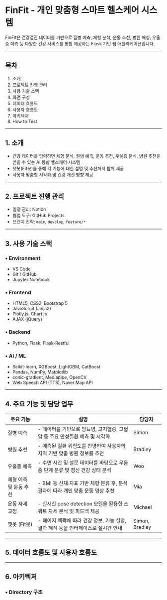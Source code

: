 # FinFit - 개인 맞춤형 스마트 헬스케어 시스템

FinFit은 건강검진 데이터를 기반으로 질병 예측, 체형 분석, 운동 추천, 병원 매칭, 우울증 예측 등 다양한 건강 서비스를 통합 제공하는 Flask 기반 웹 애플리케이션입니다.

---

## 목차
1. 소개  
2. 프로젝트 진행 관리  
3. 사용 기술 스택  
4. 화면 구성  
5. 데이터 흐름도
6. 사용자 흐름도  
7. 아키텍처  
8. How to Test  

---

## 1. 소개

- 건강 데이터를 입력하면 체형 분석, 질병 예측, 운동 추천, 우울증 분석, 병원 추천을 받을 수 있는 AI 통합 헬스케어 시스템
- 챗봇(Fit봇)을 통해 각 기능에 대한 설명 및 추천까지 함께 제공
- 사용자 맞춤형 시각화 및 건강 개선 방향 제공

---

## 2. 프로젝트 진행 관리

- 일정 관리: Notion
- 협업 도구: GitHub Projects
- 브랜치 전략: `main`, `develop`, `feature/*`

---

## 3. 사용 기술 스택

### ▪ Environment
- VS Code
- Git / GitHub
- Jupyter Notebook

### ▪ Frontend
- HTML5, CSS3, Bootstrap 5
- JavaScript (Jinja2)
- Plotly.js, Chart.js
- AJAX (jQuery)

### ▪ Backend
- Python, Flask, Flask-Restful

### ▪ AI / ML
- Scikit-learn, XGBoost, LightGBM, CatBoost
- Pandas, NumPy, Matplotlib
- conic-gradient, Mediapipe, OpenCV
- Web Speech API (TTS), Naver Map API

---

## 4. 주요 기능 및 담당 업무

| 주요 기능               | 설명                                                                 | 담당자              |
|------------------------|----------------------------------------------------------------------|---------------------|
| 질병 예측              | - 데이터를 기반으로 당뇨병, 고지혈증, 고혈압 등 주요 만성질환 예측 및 시각화              | Simon               |
| 병원 추천              | - 예측된 질환 위험도를 반영하여 사용자의 지역 기반 맞춤 병원 정보를 추천                           | Bradley             |
| 우울증 예측            | - 수면 시간 및 설문 데이터를 바탕으로 우울증 단계 분류 및 정신 건강 상태 분석               | Woo                 |
| 체형 예측 및 운동 추천 | - BMI 등 신체 지표 기반 체형 분류 후, 분석 결과에 따라 개인 맞춤 운동 영상 추천                  | Mia                 |
| 운동 자세 교정         | - 실시간 pose detection 모델을 활용한 스쿼트 자세 분석 및 피드백 제공                               | Michael             |
| 챗봇 (Fit봇)            | - 페이지 맥락에 따라 건강 정보, 기능 설명, 결과 해석 등을 인터페이스로 실시간 안내                    | Simon, Bradley      |

---

## 5. 데이터 흐름도 및 사용자 흐름도

---

## 6. 아키텍처

### ▪ Directory 구조


